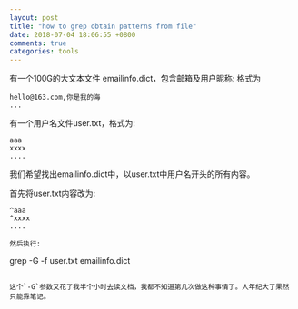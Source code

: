 ```yaml
---
layout: post
title: "how to grep obtain patterns from file"
date: 2018-07-04 18:06:55 +0800
comments: true
categories: tools
---
```


有一个100G的大文本文件 emailinfo.dict，包含邮箱及用户昵称; 格式为

```
hello@163.com,你是我的海
...
```


有一个用户名文件user.txt，格式为:

```
aaa
xxxx
....
```

我们希望找出emailinfo.dict中，以user.txt中用户名开头的所有内容。


首先将user.txt内容改为:

```
^aaa
^xxxx
....

然后执行:

```
grep -G -f user.txt emailinfo.dict
```

这个`-G`参数又花了我半个小时去读文档，我都不知道第几次做这种事情了。人年纪大了果然只能靠笔记。
